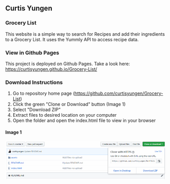 ## Curtis Yungen
### Grocery List

This website is a simple way to search for Recipes and add their ingredients to a Grocery List.
It uses the Yummly API to access recipe data.

### View in Github Pages
This project is deployed on Github Pages. Take a look here: https://curtisyungen.github.io/Grocery-List/

### Download Instructions

1) Go to repository home page (https://github.com/curtisyungen/Grocery-List)
2) Click the green "Clone or Download" button (Image 1) 
3) Select "Download ZIP"
4) Extract files to desired location on your computer
5) Open the folder and open the index.html file to view in your browser

#### Image 1

![Download Instructions](/assets/images/download-instructions.png)
